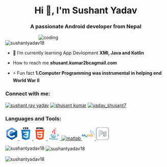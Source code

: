 <h1 align="center">Hi 👋, I'm Sushant Yadav</h1>
<h3 align="center">A passionate Android developer from Nepal</h3>
<img align="right" alt="coding" width="400" src="https://www.google.com/imgres?q=gif%20photos%20for%20program&imgurl=https%3A%2F%2Fcdnl.iconscout.com%2Flottie%2Fpremium%2Fthumb%2Fprogrammer-animation-download-in-lottie-json-gif-static-svg-file-formats--web-developer-programming-code-online-meeting-freelancer-website-development-animations-3645911.gif&imgrefurl=https%3A%2F%2Ficonscout.com%2Flottie-animations%2Fprogrammer&docid=wPNuSPiD_cKq-M&tbnid=I27d9Sp9_gAr5M&vet=12ahUKEwjs-42soMyLAxUOzDgGHZ5nLOYQM3oECFoQAA..i&w=648&h=382&hcb=2&ved=2ahUKEwjs-42soMyLAxUOzDgGHZ5nLOYQM3oECFoQAA">
<p align="left"> <img src="https://komarev.com/ghpvc/?username=sushantyadav18&label=Profile%20views&color=0e75b6&style=flat" alt="sushantyadav18" /> </p>

- 🌱 I’m currently learning App Devlopment **XMl, Java and Kotlin**

- How to reach me **shusant.kumar2bcagmail.com**

- ⚡ Fun fact **1.Computer Programming was instrumental in helping end World War II**

<h3 align="left">Connect with me:</h3>
<p align="left">
<a href="https://linkedin.com/in/sushant ray yadav" target="blank"><img align="center" src="https://raw.githubusercontent.com/rahuldkjain/github-profile-readme-generator/master/src/images/icons/Social/linked-in-alt.svg" alt="sushant ray yadav" height="30" width="40" /></a>
<a href="https://fb.com/shusant kumar" target="blank"><img align="center" src="https://raw.githubusercontent.com/rahuldkjain/github-profile-readme-generator/master/src/images/icons/Social/facebook.svg" alt="shusant kumar" height="30" width="40" /></a>
<a href="https://instagram.com/yadav_shusant7" target="blank"><img align="center" src="https://raw.githubusercontent.com/rahuldkjain/github-profile-readme-generator/master/src/images/icons/Social/instagram.svg" alt="yadav_shusant7" height="30" width="40" /></a>
</p>

<h3 align="left">Languages and Tools:</h3>
<p align="left"> <a href="https://www.cprogramming.com/" target="_blank" rel="noreferrer"> <img src="https://raw.githubusercontent.com/devicons/devicon/master/icons/c/c-original.svg" alt="c" width="40" height="40"/> </a> <a href="https://www.w3schools.com/css/" target="_blank" rel="noreferrer"> <img src="https://raw.githubusercontent.com/devicons/devicon/master/icons/css3/css3-original-wordmark.svg" alt="css3" width="40" height="40"/> </a> <a href="https://www.w3.org/html/" target="_blank" rel="noreferrer"> <img src="https://raw.githubusercontent.com/devicons/devicon/master/icons/html5/html5-original-wordmark.svg" alt="html5" width="40" height="40"/> </a> <a href="https://www.java.com" target="_blank" rel="noreferrer"> <img src="https://raw.githubusercontent.com/devicons/devicon/master/icons/java/java-original.svg" alt="java" width="40" height="40"/> </a> <a href="https://www.mathworks.com/" target="_blank" rel="noreferrer"> <img src="https://upload.wikimedia.org/wikipedia/commons/2/21/Matlab_Logo.png" alt="matlab" width="40" height="40"/> </a> <a href="https://www.mysql.com/" target="_blank" rel="noreferrer"> <img src="https://raw.githubusercontent.com/devicons/devicon/master/icons/mysql/mysql-original-wordmark.svg" alt="mysql" width="40" height="40"/> </a> <a href="https://www.photoshop.com/en" target="_blank" rel="noreferrer"> <img src="https://raw.githubusercontent.com/devicons/devicon/master/icons/photoshop/photoshop-line.svg" alt="photoshop" width="40" height="40"/> </a> </p>

<p><img align="left" src="https://github-readme-stats.vercel.app/api/top-langs?username=sushantyadav18&show_icons=true&locale=en&layout=compact" alt="sushantyadav18" /></p>

<p>&nbsp;<img align="center" src="https://github-readme-stats.vercel.app/api?username=sushantyadav18&show_icons=true&locale=en" alt="sushantyadav18" /></p>

<p><img align="center" src="https://github-readme-streak-stats.herokuapp.com/?user=sushantyadav18&" alt="sushantyadav18" /></p>


<!--
**SushantYadav18/SushantYadav18** is a ✨ _special_ ✨ repository because its `README.md` (this file) appears on your GitHub profile.

Here are some ideas to get you started:

- 🔭 I’m currently working on ...
- 🌱 I’m currently learning ...
- 👯 I’m looking to collaborate on ...
- 🤔 I’m looking for help with ...
- 💬 Ask me about ...
- 📫 How to reach me: ...
- 😄 Pronouns: ...
- ⚡ Fun fact: ...
-->
